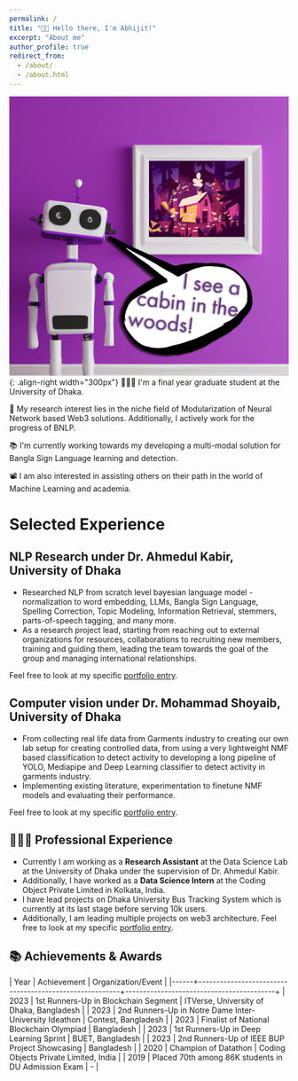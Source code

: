 ```yaml
---
permalink: /
title: "👋🏼 Hello there, I'm Abhijit!"
excerpt: "About me"
author_profile: true
redirect_from: 
  - /about/
  - /about.html
---
```




![Illustration of combining vision and language modalities](/images/image_to_text_vis.png){: .align-right width="300px"}
👨🏻‍💻 I'm a final year graduate student at the University of Dhaka.

🔬 My research interest lies in the niche field of Modularization of Neural Network based Web3 solutions. Additionally, I actively work for the progress of BNLP.

📚 I'm currently working towards my developing a multi-modal solution for Bangla Sign Language learning and detection.

📽️ I am also interested in assisting others on their path in the world of Machine Learning and academia.

# Selected Experience

## NLP Research  under Dr. Ahmedul Kabir, University of Dhaka
- Researched NLP from scratch level bayesian language model - normalization to word embedding, LLMs, Bangla Sign Language, Spelling Correction, Topic Modeling, Information Retrieval, stemmers, parts-of-speech tagging, and many more.
- As a research project lead, starting from reaching out to external organizations for resources, collaborations to recruiting new members, training and guiding them, leading the team towards the goal of the group and managing international relationships. 

Feel free to look at my specific [portfolio entry](https://abj-paul.github.io/files/resume.pdf).

## Computer vision under Dr. Mohammad Shoyaib, University of Dhaka
- From collecting real life data from Garments industry to creating our own lab setup for creating controlled data, from using a very lightweight NMF based classification to detect activity to developing a long pipeline of YOLO, Mediapipe and Deep Learning classifier to detect activity in garments industry.
- Implementing existing literature, experimentation to finetune NMF models and evaluating their performance.

Feel free to look at my specific [portfolio entry](https://abj-paul.github.io/files/resume.pdf).

## 👨🏻‍🔬 Professional Experience
- Currently I am working as a **Research Assistant** at the Data Science Lab at the University of Dhaka under the supervision of Dr. Ahmedul Kabir.
- Additionally, I have worked as a **Data Science Intern** at the Coding Object Private Limited in Kolkata, India.
- I have lead projects on Dhaka University Bus Tracking System which is currently at its last stage before serving 10k users. 
- Additionally, I am leading multiple projects on web3 architecture. Feel free to look at my specific [portfolio entry](https://abj-paul.github.io/files/resume.pdf).

## 📚 Achievements & Awards
| Year | Achievement                                            | Organization/Event                       |
|------+--------------------------------------------------------+------------------------------------------+
| 2023 | 1st Runners-Up in Blockchain Segment                   | ITVerse, University of Dhaka, Bangladesh |
| 2023 | 2nd Runners-Up in Notre Dame Inter-University Ideathon | Contest, Bangladesh                      |
| 2023 | Finalist of National Blockchain Olympiad               | Bangladesh                               |
| 2023 | 1st Runners-Up in Deep Learning Sprint                 | BUET, Bangladesh                         |
| 2023 | 2nd Runners-Up of IEEE BUP Project Showcasing          | Bangladesh                               |
| 2020 | Champion of Datathon                                   | Coding Objects Private Limited, India    |
| 2019 | Placed 70th among 86K students in DU Admission Exam    | -                                        |



